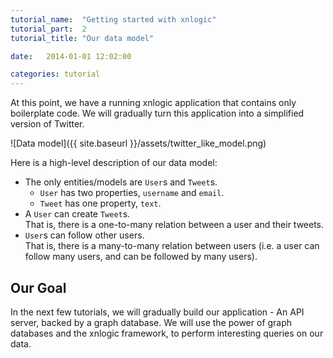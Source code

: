 ```yaml
---
tutorial_name:  "Getting started with xnlogic"
tutorial_part:  2
tutorial_title: "Our data model"

date:   2014-01-01 12:02:00

categories: tutorial
---
```


At this point, we have a running xnlogic application that contains only boilerplate code. We will gradually turn this application into a simplified version of Twitter.

![Data model]({{ site.baseurl }}/assets/twitter_like_model.png)

Here is a high-level description of our data model:

 * The only entities/models are `User`s and `Tweet`s.
   * `User` has two properties, `username` and `email`.
   * `Tweet` has one property, `text`.
 * A `User` can create `Tweet`s.    
   That is, there is a one-to-many relation between a user and their tweets.
 * `User`s can follow other users.    
   That is, there is a many-to-many relation between users (i.e. a user can follow many users, and can be followed by many users).
   
## Our Goal

In the next few tutorials, we will gradually build our application - An API server, backed by a graph database. We will use the power of graph databases and the xnlogic framework, to perform interesting queries on our data.


